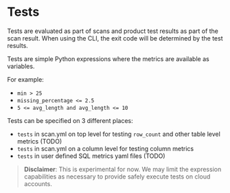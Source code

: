 # Tests

Tests are evaluated as part of scans and product test results as 
part of the scan result.  When using the CLI, the exit code will be 
determined by the test results.
 
Tests are simple Python expressions where the metrics are available 
as variables. 

For example:

* `min > 25`
* `missing_percentage <= 2.5`
* `5 <= avg_length and avg_length <= 10`

Tests can be specified on 3 different places:

* `tests` in scan.yml on top level for testing `row_count` and other table level metrics (TODO) 
* `tests` in scan.yml on a column level for testing column metrics
* `tests` in user defined SQL metrics yaml files (TODO)  

> **Disclaimer**: This is experimental for now.  We may limit the expression 
capabilities as necessary to provide safely execute tests on cloud accounts.